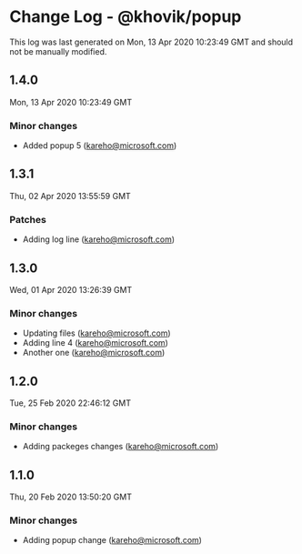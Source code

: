 # Change Log - @khovik/popup

This log was last generated on Mon, 13 Apr 2020 10:23:49 GMT and should not be manually modified.

## 1.4.0
Mon, 13 Apr 2020 10:23:49 GMT

### Minor changes

- Added popup 5 (kareho@microsoft.com)
## 1.3.1
Thu, 02 Apr 2020 13:55:59 GMT

### Patches

- Adding log line (kareho@microsoft.com)
## 1.3.0
Wed, 01 Apr 2020 13:26:39 GMT

### Minor changes

- Updating files (kareho@microsoft.com)
- Adding line 4 (kareho@microsoft.com)
- Another one (kareho@microsoft.com)
## 1.2.0
Tue, 25 Feb 2020 22:46:12 GMT

### Minor changes

- Adding packeges changes (kareho@microsoft.com)
## 1.1.0
Thu, 20 Feb 2020 13:50:20 GMT

### Minor changes

- Adding popup change (kareho@microsoft.com)